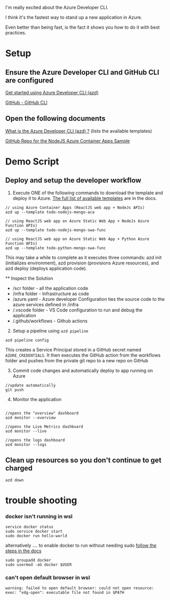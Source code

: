I'm really excited about the Azure Developer CLI. 

I think it's the fastest way to stand up a new application in Azure. 

Even better than being fast, is the fact it shows you how to do it with best practices.

# Setup

## Ensure the Azure Developer CLI and GitHub CLI are configured

[Get started using Azure Developer CLI (azd) ](https://docs.microsoft.com/en-us/azure/developer/azure-developer-cli/get-started)

[GitHub - GitHub CLI](https://github.com/cli/cli)

## Open the following documents
[What is the Azure Developer CLI (azd) ?](https://docs.microsoft.com/en-us/azure/developer/azure-developer-cli/overview?tabs=nodejs) (lists the available templates)

[GitHub Repo for the NodeJS Azure Container Apps Sample](https://github.com/azure-samples/todo-nodejs-mongo-aca)


# Demo Script

## Deploy and setup the developer workflow

1. Execute ONE of the following commands to download the template and deploy it to Azure. [The full list of available templates](https://docs.microsoft.com/en-us/azure/developer/azure-developer-cli/overview?tabs=python#azure-developer-cli-templates) are in the docs.

```
// using Azure Container Apps (ReactJS web app + NodeJs APIs)
azd up --template todo-nodejs-mongo-aca

// using ReactJS web app on Azure Static Web App + NodeJs Azure Function APIs)
azd up --template todo-nodejs-mongo-swa-func

// using ReactJS web app on Azure Static Web App + Python Azure Function APIs)
azd up --template todo-python-mongo-swa-func

```


This may take a while to complete as it executes three commands: azd init (initializes environment), azd provision (provisions Azure resources), and azd deploy (deploys application code). 

** Inspect the Solution
* /scr folder - all the application code
* /infra folder - Infrastructure as code
* /azure.yaml - Azure developer Configuration ties the source code to the azure services defined in /infra
* /.vscode folder - VS Code configuration to run and debug the application
* /.github/workflows - Github actions


2. Setup a pipeline using ```azd pipeline```

```
azd pipeline config
```

This creates a Service Principal stored in a GitHub secret named ```AZURE_CREDENTIALS```.
It then executes the GitHub action from the workflows folder and pushes from the private git repo to a new repo on GitHub


3. Commit code changes and automatically deploy to app running on Azure

```
//update automatically
git push

```

4. Monitor the application

```

//opens the "overview" dashboard
azd monitor --overview

//opens the Live Metrics dashboard
azd monitor --live

//opens the logs dashboard
azd monitor --logs  

```

## Clean up resources so you don't continue to get charged

```
azd down
```

# trouble shooting 

### docker isn't running in wsl 

```
service docker status
sudo service docker start
sudo docker run hello-world
```

alternatively .... to enable docker to run without needing sudo [follow the steps in the docs](https://docs.docker.com/engine/install/linux-postinstall/)

```
sudo groupadd docker
sudo usermod -aG docker $USER
```

### can't open default browser in wsl

```warning: failed to open default browser: could not open resource: exec: "xdg-open": executable file not found in $PATH```

